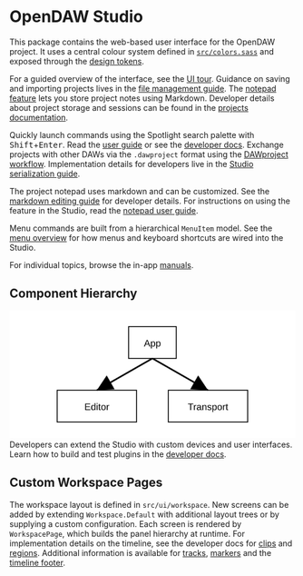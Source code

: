 # OpenDAW Studio

This package contains the web-based user interface for the OpenDAW project.
It uses a central colour system defined in
[`src/colors.sass`](src/colors.sass) and exposed through the
[design tokens](../../docs/docs-dev/style/design-tokens.md).

For a guided overview of the interface, see the [UI tour](../../docs/docs-user/ui-tour.md).
Guidance on saving and importing projects lives in the [file management guide](../../docs/docs-user/features/file-management.md). The [notepad feature](../../docs/docs-user/features/notepad.md) lets you store project notes using Markdown.
Developer details about project storage and sessions can be found in the [projects documentation](../../docs/docs-dev/projects/overview.md).

Quickly launch commands using the Spotlight search palette with <kbd>Shift</kbd>+<kbd>Enter</kbd>. Read the [user guide](../../docs/docs-user/features/search.md) or see the [developer docs](../../docs/docs-dev/ui/spotlight/overview.md).
Exchange projects with other DAWs via the `.dawproject` format using the
[DAWproject workflow](../../docs/docs-user/workflows/dawproject.md). Implementation
details for developers live in the
[Studio serialization guide](../../docs/docs-dev/serialization/studio-dawproject.md).

The project notepad uses markdown and can be customized. See the
[markdown editing guide](../../docs/docs-dev/ui/markdown/editing.md) for
developer details. For instructions on using the feature in the Studio,
read the [notepad user guide](../../docs/docs-user/features/notepad.md).

Menu commands are built from a hierarchical `MenuItem` model. See the
[menu overview](../../docs/docs-dev/ui/menu/overview.md) for how menus and
keyboard shortcuts are wired into the Studio.

For individual topics, browse the in-app [manuals](public/manuals/index.md).

## Component Hierarchy

![Component hierarchy](../../../assets/ui/component-hierarchy.svg)
Developers can extend the Studio with custom devices and user interfaces. Learn how to build and test plugins in the [developer docs](../../docs/docs-dev/extending/plugin-guide.md).

## Custom Workspace Pages

The workspace layout is defined in `src/ui/workspace`. New screens can be added by extending `Workspace.Default` with additional layout trees or by supplying a custom configuration. Each screen is rendered by `WorkspacePage`, which builds the panel hierarchy at runtime.
For implementation details on the timeline, see the developer docs for
[clips](../../docs/docs-dev/ui/timeline/clips.md) and
[regions](../../docs/docs-dev/ui/timeline/regions.md).
Additional information is available for
[tracks](../../docs/docs-dev/ui/timeline/tracks.md),
[markers](../../docs/docs-dev/ui/timeline/markers.md) and the
[timeline footer](../../docs/docs-dev/ui/timeline/footer.md).
